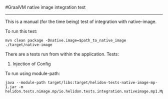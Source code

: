 #GraalVM native image integration test
_____

This is a manual (for the time being) test of integration with native-image.

To run this test:

```shell script
mvn clean package -Dnative.image=$path_to_native_image
./target/native-image
```  

There are a tests run from within the application.
Tests:
1. Injection of Config


To run using module-path:
```shell script
java --module-path target/libs:target/helidon-tests-native-image-mp-1.jar -m helidon.tests.nimage.mp/io.helidon.tests.integration.nativeimage.mp1.Mp1Main
```